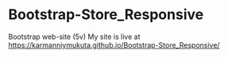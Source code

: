 # Bootstrap-Store_Responsive
Bootstrap web-site (5v) 
My site is live at https://karmanniymukuta.github.io/Bootstrap-Store_Responsive/
